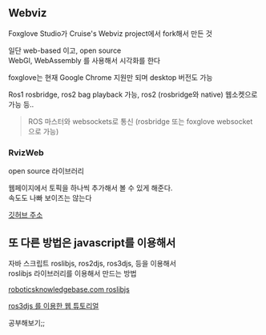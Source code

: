 ## Webviz
Foxglove Studio가  Cruise's Webviz project에서 fork해서 만든 것

일단 web-based 이고, open source  
WebGl, WebAssembly 를 사용해서 시각화를 한다   

foxglove는 현재 Google Chrome 지원만 되며 desktop 버전도 가능   

Ros1 rosbridge, ros2 bag playback 가능, ros2 (rosbridge와 native)
웹소켓으로 가능 등..


> ROS 마스터와  websockets로 통신 (rosbridge 또는 foxglove websocket 으로 가능)




### RvizWeb

open source  라이브러리  

웹페이지에서 토픽을 하나씩 추가해서 볼 수 있게 해준다.  
속도도 나빠 보이즈는 않는다   

[깃허브 주소](https://github.com/osrf/rvizweb)


## 또 다른 방법은 javascript를 이용해서 
자바 스크립트 roslibjs, ros2djs, ros3djs, 등을 이용해서   
roslibjs 라이브러리를 이용해서 만드는 방법

[roboticsknowledgebase.com roslibjs](https://roboticsknowledgebase.com/wiki/tools/roslibjs/)


[ros3djs 를 이용한 웹 튜토리얼](http://wiki.ros.org/ros3djs/Tutorials/VisualizingAURDF)

공부해보기;;










